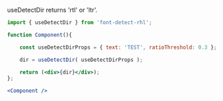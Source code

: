 <!-- # useDetectRTL -->
useDetectDir returns 'rtl' or 'ltr'.
```jsx
import { useDetectDir } from 'font-detect-rhl';

function Component(){

    const useDetectDirProps = { text: 'TEST', ratioThreshold: 0.3 };

    dir = useDetectDir( useDetectDirProps );

    return (<div>{dir}</div>);
};

<Component />
```